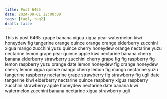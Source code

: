 ```yaml
---
title: Post 6465
date: 2024-09-01 12:00:00
tags: [tag1, tag2]
draft: false
---
```

This is post 6465.
grape
banana
xigua
xigua
pear
watermelon
kiwi
honeydew
fig
tangerine
orange
quince
orange
orange
elderberry
zucchini
xigua
mango
zucchini
yuzu
quince
cherry
honeydew
orange
nectarine
yuzu
nectarine
lemon
grape
pear
quince
apple
kiwi
nectarine
banana
cherry
banana
elderberry
strawberry
zucchini
cherry
grape
fig
fig
raspberry
fig
lemon
raspberry
yuzu
orange
date
lemon
honeydew
fig
orange
honeydew
cherry
lemon
xigua
quince
mango
cherry
lemon
fig
mango
nectarine
yuzu
tangerine
raspberry
nectarine
grape
strawberry
fig
strawberry
fig
ugli
date
tangerine
kiwi
elderberry
nectarine
quince
raspberry
xigua
raspberry
zucchini
strawberry
apple
honeydew
nectarine
date
banana
kiwi
watermelon
zucchini
banana
nectarine
xigua
strawberry
ugli
